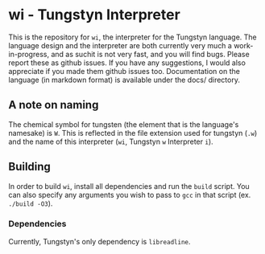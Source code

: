 # wi - Tungstyn Interpreter
This is the repository for `wi`, the interpreter for the Tungstyn language. The language design and the interpreter are both currently very much a work-in-progress, and as suchit is not very fast, and you will find bugs. Please report these as github issues. If you have any suggestions, I would also appreciate if you made them github issues too.
Documentation on the language (in markdown format) is available under the docs/ directory.
## A note on naming
The chemical symbol for tungsten (the element that is the language's namesake) is `W`. This is reflected in the file extension used for tungstyn (`.w`) and the name of this interpreter (`wi`, Tungstyn `w` Interpreter `i`).
## Building
In order to build `wi`, install all dependencies and run the `build` script. You can also specify any arguments you wish to pass to `gcc` in that script (ex. `./build -O3`).
### Dependencies
Currently, Tungstyn's only dependency is `libreadline`.
